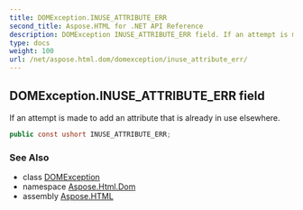 ```yaml
---
title: DOMException.INUSE_ATTRIBUTE_ERR
second_title: Aspose.HTML for .NET API Reference
description: DOMException INUSE_ATTRIBUTE_ERR field. If an attempt is made to add an attribute that is already in use elsewhere
type: docs
weight: 100
url: /net/aspose.html.dom/domexception/inuse_attribute_err/
---
```

## DOMException.INUSE_ATTRIBUTE_ERR field

If an attempt is made to add an attribute that is already in use elsewhere.

```csharp
public const ushort INUSE_ATTRIBUTE_ERR;
```

### See Also

* class [DOMException](../)
* namespace [Aspose.Html.Dom](../../../aspose.html.dom/)
* assembly [Aspose.HTML](../../../)
